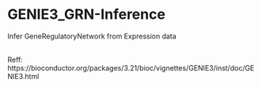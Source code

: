 # GENIE3_GRN-Inference
Infer GeneRegulatoryNetwork from Expression data


<br>
Reff: https://bioconductor.org/packages/3.21/bioc/vignettes/GENIE3/inst/doc/GENIE3.html

